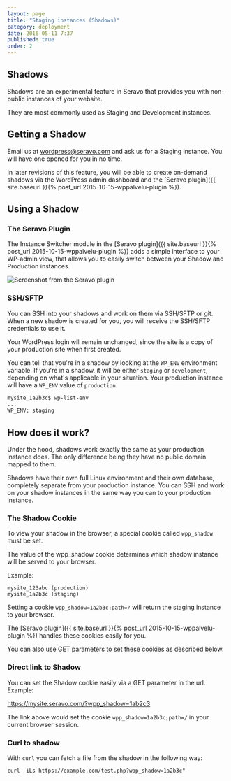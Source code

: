 ```yaml
---
layout: page
title: "Staging instances (Shadows)"
category: deployment
date: 2016-05-11 7:37
published: true
order: 2
---
```


## Shadows

Shadows are an experimental feature in Seravo that provides you with non-public instances of your website.

They are most commonly used as Staging and Development instances.

## Getting a Shadow

Email us at [wordpress@seravo.com](mailto:wordpress@seravo.com) and ask us for a Staging instance. You will have one opened for you in no time.

In later revisions of this feature, you will be able to create on-demand shadows via the WordPress admin dashboard and the [Seravo plugin]({{ site.baseurl }}{% post_url 2015-10-15-wppalvelu-plugin %}).

## Using a Shadow

### The Seravo Plugin

The Instance Switcher module in the [Seravo plugin]({{ site.baseurl }}{% post_url 2015-10-15-wppalvelu-plugin %}) adds a simple interface to your WP-admin view, that allows you to easily switch between your Shadow and Production instances.

![Screenshot from the Seravo plugin]({{site.baseurl}}/images/instance-switcher.png)

### SSH/SFTP

You can SSH into your shadows and work on them via SSH/SFTP or git. When a new shadow is created for you, you will receive the SSH/SFTP credentials to use it.

Your WordPress login will remain unchanged, since the site is a copy of your production site when first created.

You can tell that you're in a shadow by looking at the `WP_ENV` environment variable. If you're in a shadow, it will be either `staging` or `development`, depending on what's applicable in your situation. Your production instance will have a `WP_ENV` value of `production`.

```bash
mysite_1a2b3c$ wp-list-env
...
WP_ENV: staging
```

## How does it work?

Under the hood, shadows work exactly the same as your production instance does. The only difference being they have no public domain mapped to them.

Shadows have their own full Linux environment and their own database, completely separate from your production instance. You can SSH and work on your shadow instances in the same way you can to your production instance.

### The Shadow Cookie

To view your shadow in the browser, a special cookie called `wpp_shadow` must be set.

The value of the wpp_shadow cookie determines which shadow instance will be served to your browser.

Example:

```
mysite_123abc (production)
mysite_1a2b3c (staging)
```

Setting a cookie `wpp_shadow=1a2b3c;path=/` will return the staging instance to your browser.

The [Seravo plugin]({{ site.baseurl }}{% post_url 2015-10-15-wppalvelu-plugin %}) handles these cookies easily for you.

You can also use GET parameters to set these cookies as described below.

### Direct link to Shadow

You can set the Shadow cookie easily via a GET parameter in the url. Example:

https://mysite.seravo.com/?wpp_shadow=1ab2c3

The link above would set the cookie `wpp_shadow=1a2b3c;path=/` in your current browser session.

### Curl to shadow

With `curl` you can fetch a file from the shadow in the following way:

```
curl -iLs https://example.com/test.php?wpp_shadow=1a2b3c"
```
